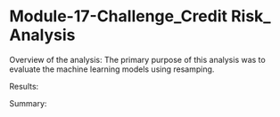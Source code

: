 # Module-17-Challenge_Credit Risk_ Analysis

Overview of the analysis:
The primary purpose of this analysis was to evaluate the machine learning models using resamping. 

Results: 


Summary:
